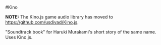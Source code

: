 #Kino

**NOTE:** The Kino.js game audio library has moved to https://github.com/usdivad/Kino.js.


"Soundtrack book" for Haruki Murakami's short story of the same name. Uses Kino.js.